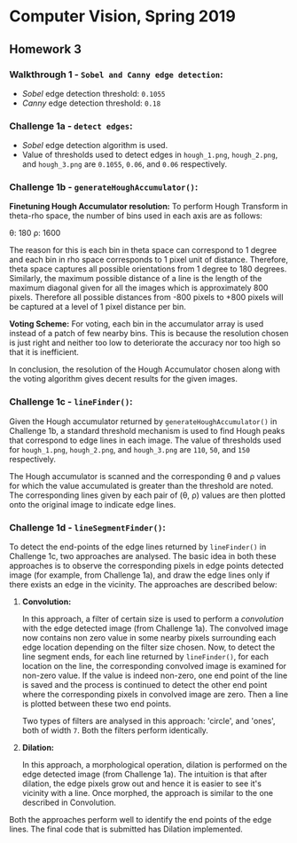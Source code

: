 # Computer Vision, Spring 2019
## Homework 3
### Walkthrough 1 - `Sobel and Canny edge detection`:
* _Sobel_ edge detection threshold: `0.1055`
* _Canny_ edge detection threshold: `0.18`

### Challenge 1a - `detect edges`:
- _Sobel_ edge detection algorithm is used. 
- Value of thresholds used to detect edges in `hough_1.png`, `hough_2.png`, and `hough_3.png` are `0.1055`, `0.06`, and `0.06` respectively.

### Challenge 1b - `generateHoughAccumulator()`:
**Finetuning Hough Accumulator resolution:** 
To perform Hough Transform in theta-rho space, the number of bins used in each axis are as follows:

&theta;: 180 
&rho;: 1600

The reason for this is each bin in theta space can correspond to 1 degree and each bin in rho space corresponds to 1 pixel unit of distance. Therefore, theta space captures all possible orientations from 1 degree to 180 degrees. Similarly, the maximum possible distance of a line is the length of the maximum diagonal given for all the images which is approximately 800 pixels. Therefore all possible distances from -800 pixels to +800 pixels will be captured at a level of 1 pixel distance per bin.

**Voting Scheme:**
For voting, each bin in the accumulator array is used instead of a patch of few nearby bins. This is because the resolution chosen is just right and neither too low to deteriorate the accuracy nor too high so that it is inefficient.

In conclusion, the resolution of the Hough Accumulator chosen along with the voting algorithm gives decent results for the given images.

### Challenge 1c - `lineFinder()`:
Given the Hough accumulator returned by `generateHoughAccumulator()` in Challenge 1b, a standard threshold mechanism is used to find Hough peaks that correspond to edge lines in each image. The value of thresholds used for `hough_1.png`, `hough_2.png`, and `hough_3.png` are `110`, `50`, and `150` respectively.

The Hough accumulator is scanned and the corresponding &theta; and &rho; values for which the value accumulated is greater than the threshold are noted. The corresponding lines given by each pair of (&theta;, &rho;) values are then plotted onto the original image to indicate edge lines.

### Challenge 1d - `lineSegmentFinder()`:
To detect the end-points of the edge lines returned by `lineFinder()` in Challenge 1c, two approaches are analysed. The basic idea in both these approaches is to observe the corresponding pixels in edge points detected image (for example, from Challenge 1a), and draw the edge lines only if there exists an edge in the vicinity. The approaches are described below:

1. **Convolution:**
	
	In this approach, a filter of certain size is used to perform a _convolution_ with the edge detected image (from Challenge 1a). The convolved image now contains non zero value in some nearby pixels surrounding each edge location depending on the filter size chosen. Now, to detect the line segment ends, for each line returned by `lineFinder()`, for each location on the line, the corresponding convolved image is examined for non-zero value. If the value is indeed non-zero, one end point of the line is saved and the process is continued to detect the other end point where the corresponding pixels in convolved image are zero. Then a line is plotted between these two end points.

	Two types of filters are analysed in this approach: 'circle', and 'ones', both of width `7`. Both the filters perform identically.
2. **Dilation:**

	In this approach, a morphological operation, dilation is performed on the edge detected image (from Challenge 1a). The intuition is that after dilation, the edge pixels grow out and hence it is easier to see it's vicinity with a line. Once morphed, the approach is similar to the one described in Convolution. 

Both the approaches perform well to identify the end points of the edge lines. The final code that is submitted has Dilation implemented.